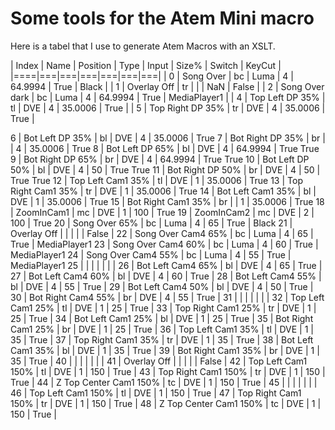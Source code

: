 # Some tools for the Atem Mini macro

Here is a tabel that I use to generate Atem Macros with an XSLT.

| Index | Name | Position | Type | Input | Size% | Switch | KeyCut |
|====|===|===|===|===|===|===|
| 0 | Song Over | bc | Luma | 4 | 64.9994 | True | Black |
| 1 | Overlay Off | tr |  |  | NaN | False |
| 2 | Song Over dark | bc | Luma | 4 | 64.9994 | True | MediaPlayer1 |
| 4 | Top Left DP 35% | tl | DVE | 4 | 35.0006 | True |
| 5 | Top Right DP 35% | tr | DVE | 4 | 35.0006 | True |


6 | Bot Left DP 35% | bl | DVE | 4 | 35.0006 | True
7 | Bot Right DP 35% | br |  | 4 | 35.0006 | True
8 | Bot Left DP 65% | bl | DVE | 4 | 64.9994 | True True
9 | Bot Right DP 65% | br | DVE | 4 | 64.9994 | True True
10 | Bot Left DP 50% | bl | DVE | 4 | 50 | True True
11 | Bot Right DP 50% | br | DVE | 4 | 50 | True True
12 | Top Left Cam1 35% | tl | DVE | 1 | 35.0006 | True
13 | Top Right Cam1 35% | tr | DVE | 1 | 35.0006 | True
14 | Bot Left Cam1 35% | bl | DVE | 1 | 35.0006 | True
15 | Bot Right Cam1 35% | br |  | 1 | 35.0006 | True
18 | ZoomInCam1 | mc | DVE | 1 | 100 | True
19 | ZoomInCam2 | mc | DVE | 2 | 100 | True
20 | Song Over 65% | bc | Luma | 4 | 65 | True | Black
21 | Overlay Off |  |  |  |  | False | 
22 | Song Over Cam4 65% | bc | Luma | 4 | 65 | True | MediaPlayer1
23 | Song Over Cam4 60% | bc | Luma | 4 | 60 | True | MediaPlayer1
24 | Song Over Cam4 55% | bc | Luma | 4 | 55 | True | MediaPlayer1
25 |  |  |  |  |  |  | 
26 | Bot Left Cam4 65% | bl | DVE | 4 | 65 | True | 
27 | Bot Left Cam4 60% | bl | DVE | 4 | 60 | True | 
28 | Bot Left Cam4 55% | bl | DVE | 4 | 55 | True | 
29 | Bot Left Cam4 50% | bl | DVE | 4 | 50 | True | 
30 | Bot Right Cam4 55% | br | DVE | 4 | 55 | True | 
31 |  |  |  |  |  |  | 
32 | Top Left Cam1 25% | tl | DVE | 1 | 25 | True | 
33 | Top Right Cam1 25% | tr | DVE | 1 | 25 | True | 
34 | Bot Left Cam1 25% | bl | DVE | 1 | 25 | True | 
35 | Bot Right Cam1 25% | br | DVE | 1 | 25 | True | 
36 | Top Left Cam1 35% | tl | DVE | 1 | 35 | True | 
37 | Top Right Cam1 35% | tr | DVE | 1 | 35 | True | 
38 | Bot Left Cam1 35% | bl | DVE | 1 | 35 | True | 
39 | Bot Right Cam1 35% | br | DVE | 1 | 35 | True | 
40 |  |  |  |  |  |  | 
41 | Overlay Off |  |  |  |  | False | 
42 | Top Left Cam1 150% | tl | DVE | 1 | 150 | True | 
43 | Top Right Cam1 150% | tr | DVE | 1 | 150 | True | 
44 | Z Top Center Cam1 150% | tc | DVE | 1 | 150 | True | 
45 |  |  |  |  |  |  | 
46 | Top Left Cam1 150% | tl | DVE | 1 | 150 | True | 
47 | Top Right Cam1 150% | tr | DVE | 1 | 150 | True | 
48 | Z Top Center Cam1 150% | tc | DVE | 1 | 150 | True | 